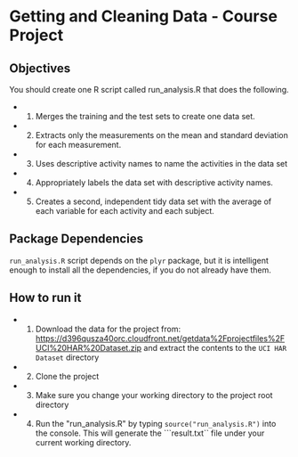# Getting and Cleaning Data - Course Project

## Objectives

You should create one R script called run_analysis.R that does the following.

* 1. Merges the training and the test sets to create one data set.
* 2. Extracts only the measurements on the mean and standard deviation for each measurement.
* 3. Uses descriptive activity names to name the activities in the data set
* 4. Appropriately labels the data set with descriptive activity names.
* 5. Creates a second, independent tidy data set with the average of each variable for each activity and each subject.


## Package Dependencies

```run_analysis.R``` script depends on the ```plyr``` package, but it is intelligent enough
to install all the dependencies, if you do not already have them.

## How to run it

* 1. Download the data for the project from: 
https://d396qusza40orc.cloudfront.net/getdata%2Fprojectfiles%2FUCI%20HAR%20Dataset.zip
and extract the contents to the ```UCI HAR Dataset``` directory

* 2. Clone the project

* 3. Make sure you change your working directory to the project root directory

* 4. Run the "run_analysis.R" by typing ```source("run_analysis.R")``` into the console.
This will generate the ```result.txt`` file under your current working directory.
